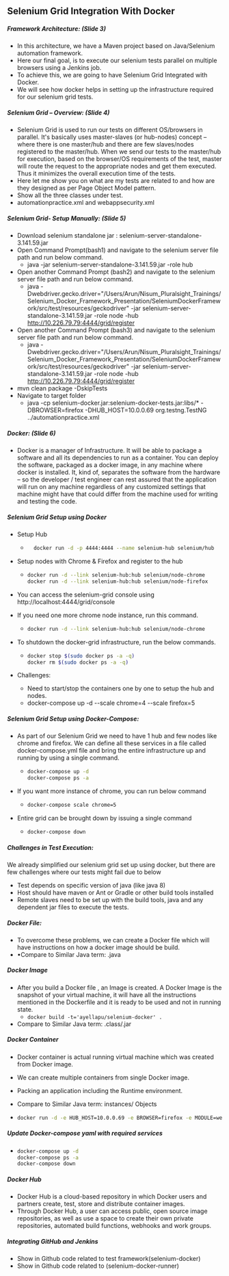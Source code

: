 ## Selenium Grid Integration With Docker

##### Framework Architecture: (Slide 3)

* In this architecture, we have a Maven project based on Java/Selenium automation framework.
* Here our final goal, is to execute our selenium tests parallel on multiple browsers using a Jenkins job.
* To achieve this, we are going to have Selenium Grid Integrated with Docker.
* We will see how docker helps in setting up the infrastructure required for our selenium grid tests.

##### **Selenium Grid – Overview: (Slide 4)**

* Selenium Grid is used to run our tests on different OS/browsers in parallel. It's basically uses master-slaves (or hub-nodes) concept – where there is one master/hub and there are few slaves/nodes registered to the master/hub. When we send our tests to the master/hub for execution, based on the browser/OS requirements of the test, master will route the request to the appropriate nodes and get them executed. Thus it minimizes the overall execution time of the tests.
* Here let me show you on what are my tests are related to and how are they designed as per Page Object Model pattern.
* Show all the three classes under test.
* automationpractice.xml and webappsecurity.xml

##### Selenium Grid- Setup Manually: (Slide 5)

* Download selenium standalone jar : selenium-server-standalone-3.141.59.jar
* Open Command Prompt(bash1) and navigate to the selenium server file path and run below command.
  * java -jar selenium-server-standalone-3.141.59.jar -role hub
* Open another Command Prompt (bash2) and navigate to the selenium server file path and run below command.
  * java -Dwebdriver.gecko.driver="/Users/Arun/Nisum_Pluralsight_Trainings/Selenium_Docker_Framework_Presentation/SeleniumDockerFramework/src/test/resources/geckodriver" -jar selenium-server-standalone-3.141.59.jar -role node -hub http://10.226.79.79:4444/grid/register
* Open another Command Prompt (bash3) and navigate to the selenium server file path and run below command.
  * java -Dwebdriver.gecko.driver="/Users/Arun/Nisum_Pluralsight_Trainings/Selenium_Docker_Framework_Presentation/SeleniumDockerFramework/src/test/resources/geckodriver" -jar selenium-server-standalone-3.141.59.jar -role node -hub http://10.226.79.79:4444/grid/register
* mvn clean package -DskipTests
* Navigate to target folder 
  * java -cp selenium-docker.jar:selenium-docker-tests.jar:libs/* -DBROWSER=firefox -DHUB_HOST=10.0.0.69 org.testng.TestNG ../automationpractice.xml

##### Docker: (Slide 6)

* Docker is a manager of Infrastructure. It will be able to package a software and all its dependencies to run as a container. You can deploy the software, packaged as a docker image, in any machine where docker is installed. It, kind of, separates the software from the hardware – so the developer / test engineer can rest assured that the application will run on any machine regardless of any customized settings that machine might have that could differ from the machine used for writing and testing the code.

##### **Selenium Grid Setup using Docker**

* Setup Hub

  * ```bash
      docker run -d -p 4444:4444 --name selenium-hub selenium/hub
    ```

* Setup nodes with Chrome & Firefox and register to the hub

  * ```bash
    docker run -d --link selenium-hub:hub selenium/node-chrome
    docker run -d --link selenium-hub:hub selenium/node-firefox
    ```

* You can access the selenium-grid console using http://localhost:4444/grid/console

* If you need one more chrome node instance, run this command.

  * ```bash
    docker run -d --link selenium-hub:hub selenium/node-chrome
    ```

* To shutdown the docker-grid infrastructure, run the below commands.

  * ```bash
    docker stop $(sudo docker ps -a -q)
    docker rm $(sudo docker ps -a -q)
    ```

* Challenges:
  
  * Need to start/stop the containers one by one to setup the hub and nodes.
  * docker-compose up -d --scale chrome=4 --scale firefox=5

##### **Selenium Grid Setup using Docker-Compose:**

* As part of our Selenium Grid we need to have 1 hub and few nodes like chrome and firefox. We can define all these services in a file called docker-compose.yml file and bring the entire infrastructure up and running by using a single command.

  * ```bash
    docker-compose up -d
    docker-compose ps -a
    ```

* If you want more instance of chrome, you can run below command

  * ```bash
    docker-compose scale chrome=5
    ```

* Entire grid can be brought down by issuing a single command

  * ```bash
    docker-compose down
    ```

##### **Challenges** **in** **Test** **Execution:**

We already simplified our selenium grid set up using docker, but there are few challenges where our tests might fail due to below

* Test depends on specific version of java (like java 8)
* Host should have maven or Ant or Gradle or other build tools installed
* Remote slaves need to be set up with the build tools, java and any dependent jar files to execute the tests.

##### Docker File:

* To overcome these problems, we can create a Docker file which will have instructions on how a docker image should be build.
* ▪Compare to Similar Java term: .java

##### Docker Image

* After you build a Docker file , an Image is created. A Docker Image is the snapshot of your virtual machine, it will have all the instructions mentioned in the Dockerfile and it is ready to be used and not in running state.
  * `docker build -t='ayellapu/selenium-docker' .`
* Compare to Similar Java term: .class/.jar

##### Docker Container

* Docker container is actual running virtual machine which was created from Docker image.

* We can create multiple containers from single Docker image.

* Packing an application including the Runtime environment.

* Compare to Similar Java term: instances/ Objects

* ```bash
  docker run -d -e HUB_HOST=10.0.0.69 -e BROWSER=firefox -e MODULE=webappsecurity.xml ayellapu/selenium-docker:latest
  ```

##### Update Docker-compose yaml with required services

* ```bash
  docker-compose up -d
  docker-compose ps -a
  docker-compose down
  ```

##### Docker Hub

* Docker Hub is a cloud-based repository in which Docker users and partners create, test, store and distribute container images.
* Through Docker Hub, a user can access public, open source image repositories, as well as use a space to create their own private repositories, automated build functions, webhooks and work groups.

##### Integrating GitHub and Jenkins

* Show in Github code related to test framework(selenium-docker)
* Show in Github code related to (selenium-docker-runner)





​	